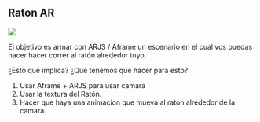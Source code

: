 ## Raton AR

<img src="https://media.giphy.com/media/3oKGzhQ5LTPAnFUARG/giphy.gif">


El objetivo es armar con ARJS / Aframe un escenario en el cual vos puedas hacer hacer correr al ratón alrededor tuyo.

¿Esto que implica?
¿Que tenemos que hacer para esto?

1) Usar Aframe + ARJS para usar camara
1) Usar la textura del Ratón.
2) Hacer que haya una animacion que mueva al raton alrededor de la camara.